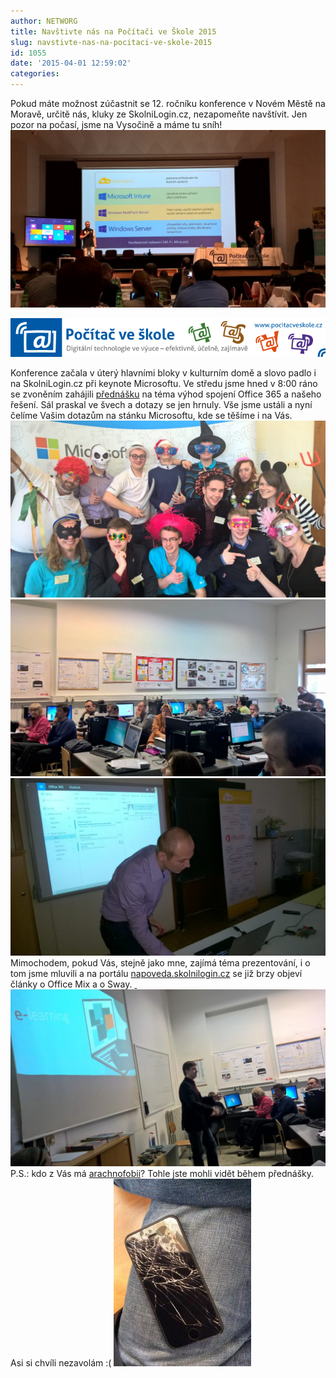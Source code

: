 ```yaml
---
author: NETWORG
title: Navštivte nás na Počítači ve Škole 2015
slug: navstivte-nas-na-pocitaci-ve-skole-2015
id: 1055
date: '2015-04-01 12:59:02'
categories:
---
```


Pokud máte možnost zúčastnit se 12\. ročníku konference v Novém Městě na Moravě, určitě nás, kluky ze SkolniLogin.cz, nezapomeňte navštívit. Jen pozor na počasí, jsme na Vysočině a máme tu sníh! [![WP_20150331_12_25_44_Pro](/uploads/2015/04/WP_20150331_12_25_44_Pro-1024x576.jpg)](/uploads/2015/04/WP_20150331_12_25_44_Pro.jpg)  

[![Počítač ve škole banner](/uploads/2015/04/pocitac_ve_skole-banner-728x90-1.png "Počítač ve škole")](http://www.pocitacveskole.cz)

Konference začala v úterý hlavními bloky v kulturním domě a slovo padlo i na SkolniLogin.cz při keynote Microsoftu. Ve středu jsme hned v 8:00 ráno se zvoněním zahájili [přednášku](http://www.pocitacveskole.cz/prednasky/uceleny-informacni-system-sprava-uzivatelu-aneb-jak-vyuzivat-skolni-office-365-na-maximum) na téma výhod spojení Office 365 a našeho řešení. Sál praskal ve švech a dotazy se jen hrnuly. Vše jsme ustáli a nyní čelíme Vašim dotazům na stánku Microsoftu, kde se těšíme i na Vás. [![WP_20150401_12_05_10_Pro](/uploads/2015/04/WP_20150401_12_05_10_Pro-1024x576.jpg)](/uploads/2015/04/WP_20150401_12_05_10_Pro.jpg) [![WP_20150401_10_08_23_Rich](/uploads/2015/04/WP_20150401_10_08_23_Rich1-1024x575.jpg)](/uploads/2015/04/WP_20150401_10_08_23_Rich1.jpg) [![WP_20150401_012](/uploads/2015/04/WP_20150401_012-1024x576.jpg)](/uploads/2015/04/WP_20150401_012.jpg) Mimochodem, pokud Vás, stejně jako mne, zajímá téma prezentování, i o tom jsme mluvili a na portálu [napoveda.skolnilogin.cz](https://napoveda.skolnilogin.cz/office-sway/) se již brzy objeví články o Office Mix a o Sway. [ ![WP_20150401_10_07_59_Rich](/uploads/2015/04/WP_20150401_10_07_59_Rich-1024x576.jpg)](/uploads/2015/04/WP_20150401_10_07_59_Rich.jpg) P.S.: kdo z Vás má [arachnofobii](http://cs.wikipedia.org/wiki/Arachnofobie)? Tohle jste mohli vidět během přednášky. Asi si chvíli nezavolám :( [![11124403_1063537137006174_1511094313_n](/uploads/2015/04/11124403_1063537137006174_1511094313_n-220x300.jpg)](/uploads/2015/04/11124403_1063537137006174_1511094313_n.jpg)